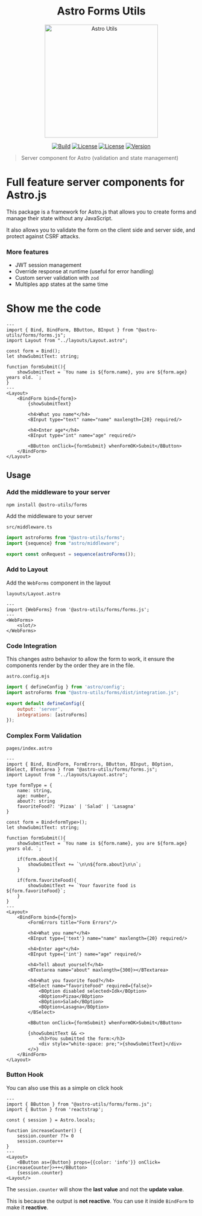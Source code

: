 <div align="center">

# Astro Forms Utils

<img src="./assets/logo.rounded.png" alt="Astro Utils" height="300px"/>


[![Build](https://github.com/withastro-utils/utils/actions/workflows/release.yml/badge.svg)](https://github.com/withastro-utils/utils/actions/workflows/build.yml)
[![License](https://badgen.net/badge/color/MIT/green?label=license)](https://www.npmjs.com/package/@astro-utils/forms)
[![License](https://badgen.net/badge/color/TypeScript/blue?label=types)](https://www.npmjs.com/package/@astro-utils/forms)
[![Version](https://badgen.net/npm/v/@astro-utils/forms)](https://www.npmjs.com/package/@astro-utils/forms)
</div>

> Server component for Astro (validation and state management)


# Full feature server components for Astro.js

This package is a framework for Astro.js that allows you to create forms and manage their state without any JavaScript.

It also allows you to validate the form on the client side and server side, and protect against CSRF attacks.

### More features
- JWT session management
- Override response at runtime (useful for error handling)
- Custom server validation with `zod`
- Multiples app states at the same time

# Show me the code
```astro
---
import { Bind, BindForm, BButton, BInput } from "@astro-utils/forms/forms.js";
import Layout from "../layouts/Layout.astro";

const form = Bind();
let showSubmitText: string;

function formSubmit(){
    showSubmitText = `You name is ${form.name}, you are ${form.age} years old. `;
}
---
<Layout>
    <BindForm bind={form}>
        {showSubmitText}
        
        <h4>What you name*</h4>
        <BInput type="text" name="name" maxlength={20} required/>
    
        <h4>Enter age*</h4>
        <BInput type="int" name="age" required/>
    
        <BButton onClick={formSubmit} whenFormOK>Submit</BButton>
    </BindForm>
</Layout>
```

## Usage

### Add the middleware to your server

```
npm install @astro-utils/forms
```

Add the middleware to your server


`src/middleware.ts`
```ts
import astroForms from "@astro-utils/forms";
import {sequence} from "astro/middleware";

export const onRequest = sequence(astroForms());
```

### Add to Layout
Add the `WebForms` component in the layout

`layouts/Layout.astro`
```astro
---
import {WebForms} from '@astro-utils/forms/forms.js';
---
<WebForms>
    <slot/>
</WebForms>
```

### Code Integration
This changes astro behavior to allow the form to work, it ensure the components render by the order they are in the file.

`astro.config.mjs`
```js
import { defineConfig } from 'astro/config';
import astroForms from "@astro-utils/forms/dist/integration.js";

export default defineConfig({
    output: 'server',
    integrations: [astroForms]
});
```

### Complex Form Validation

`pages/index.astro`
```astro
---
import { Bind, BindForm, FormErrors, BButton, BInput, BOption, BSelect, BTextarea } from "@astro-utils/forms/forms.js";
import Layout from "../layouts/Layout.astro";

type formType = {
    name: string,
    age: number,
    about?: string
    favoriteFood?: 'Pizaa' | 'Salad' | 'Lasagna'
}

const form = Bind<formType>();
let showSubmitText: string;

function formSubmit(){
    showSubmitText = `You name is ${form.name}, you are ${form.age} years old. `;

    if(form.about){
        showSubmitText += `\n\n${form.about}\n\n`;
    }

    if(form.favoriteFood){
        showSubmitText += `Your favorite food is ${form.favoriteFood}`;
    }
}
---
<Layout>
    <BindForm bind={form}>
        <FormErrors title="Form Errors"/>
    
        <h4>What you name*</h4>
        <BInput type={'text'} name="name" maxlength={20} required/>
    
        <h4>Enter age*</h4>
        <BInput type={'int'} name="age" required/>
    
        <h4>Tell about yourself</h4>
        <BTextarea name="about" maxlength={300}></BTextarea>
    
        <h4>What you favorite food?</h4>
        <BSelect name="favoriteFood" required={false}>
            <BOption disabled selected>Idk</BOption>
            <BOption>Pizaa</BOption>
            <BOption>Salad</BOption>
            <BOption>Lasagna</BOption>
        </BSelect>
    
        <BButton onClick={formSubmit} whenFormOK>Submit</BButton>
    
        {showSubmitText && <>
            <h3>You submitted the form:</h3>
            <div style="white-space: pre;">{showSubmitText}</div>
        </>}
    </BindForm>
</Layout>
```

### Button Hook

You can also use this as a simple on click hook

```astro
---
import { BButton } from "@astro-utils/forms/forms.js";
import { Button } from 'reactstrap';

const { session } = Astro.locals;

function increaseCounter() {
    session.counter ??= 0
    session.counter++
}
---
<Layout>
    <BButton as={Button} props={{color: 'info'}} onClick={increaseCounter}>++</BButton>
    {session.counter}
<Layout/>
```

The `session.counter` will show the **last value** and not the **update value**. 

This is because the output is **not reactive**. You can use it inside `BindForm` to make it **reactive**.